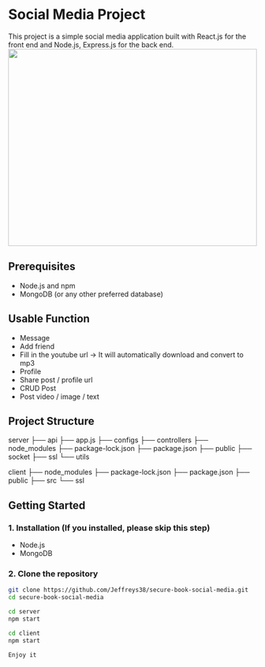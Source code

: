 # Social Media Project
This project is a simple social media application built with React.js for the front end and Node.js, Express.js for the back end.
<img src="https://www.fenews.co.uk/wp-content/uploads/2022/01/social-media-1200x800.jpg" height="400px" width="100%" style="object-fit: cover">

## Prerequisites

- Node.js and npm
- MongoDB (or any other preferred database)

## Usable Function
- Message
- Add friend
- Fill in the youtube url -> It will automatically download and convert to mp3
- Profile
- Share post / profile url
- CRUD Post
- Post video / image / text

## Project Structure
server
├── api
├── app.js
├── configs
├── controllers
├── node_modules
├── package-lock.json
├── package.json
├── public
├── socket
├── ssl
└── utils

client
├── node_modules
├── package-lock.json
├── package.json
├── public
├── src
└── ssl

## Getting Started

### 1. Installation (If you installed, please skip this step)
- Node.js
- MongoDB

### 2. Clone the repository

```bash
git clone https://github.com/Jeffreys38/secure-book-social-media.git
cd secure-book-social-media

cd server
npm start

cd client
npm start

Enjoy it
```


